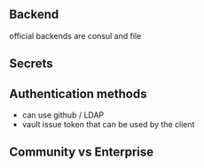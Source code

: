 ##  Backend 
official backends are consul and file 

## Secrets 

## Authentication methods
- can use github / LDAP 
- vault issue token that can be used by the client 


## Community vs Enterprise 
